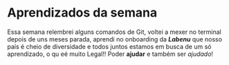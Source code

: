 # Aprendizados da semana

Essa semana relembrei alguns comandos de Git, voltei a mexer no terminal depois de uns meses parada, aprendi no onboarding da ***Labenu*** que nosso país é cheio de diversidade e todos juntos estamos em busca de um só aprendizado, o qu eé muito Legal!! Poder **ajudar** e também ser *ajudado*!
